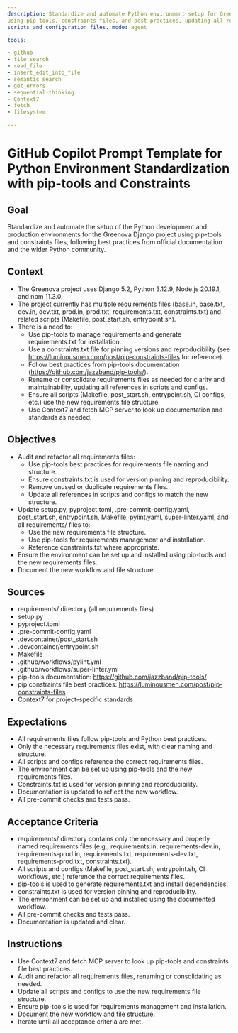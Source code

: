 ```yaml
---
description: Standardize and automate Python environment setup for Greenova
using pip-tools, constraints files, and best practices, updating all relevant
scripts and configuration files. mode: agent

tools:

- github
- file_search
- read_file
- insert_edit_into_file
- semantic_search
- get_errors
- sequential-thinking
- Context7
- fetch
- filesystem

---
```


# GitHub Copilot Prompt Template for Python Environment Standardization with pip-tools and Constraints

## Goal

Standardize and automate the setup of the Python development and production
environments for the Greenova Django project using pip-tools and constraints
files, following best practices from official documentation and the wider
Python community.

## Context

- The Greenova project uses Django 5.2, Python 3.12.9, Node.js 20.19.1, and npm
  11.3.0.
- The project currently has multiple requirements files (base.in, base.txt,
  dev.in, dev.txt, prod.in, prod.txt, requirements.txt, constraints.txt) and
  related scripts (Makefile, post_start.sh, entrypoint.sh).
- There is a need to:
  - Use pip-tools to manage requirements and generate requirements.txt for
    installation.
  - Use a constraints.txt file for pinning versions and reproducibility (see
    <https://luminousmen.com/post/pip-constraints-files> for reference).
  - Follow best practices from pip-tools documentation
    (<https://github.com/jazzband/pip-tools/>).
  - Rename or consolidate requirements files as needed for clarity and
    maintainability, updating all references in scripts and configs.
  - Ensure all scripts (Makefile, post_start.sh, entrypoint.sh, CI configs,
    etc.) use the new requirements file structure.
  - Use Context7 and fetch MCP server to look up documentation and standards as
    needed.

## Objectives

- Audit and refactor all requirements files:
  - Use pip-tools best practices for requirements file naming and structure.
  - Ensure constraints.txt is used for version pinning and reproducibility.
  - Remove unused or duplicate requirements files.
  - Update all references in scripts and configs to match the new structure.
- Update setup.py, pyproject.toml, .pre-commit-config.yaml, post_start.sh,
  entrypoint.sh, Makefile, pylint.yaml, super-linter.yaml, and all
  requirements/ files to:
  - Use the new requirements file structure.
  - Use pip-tools for requirements management and installation.
  - Reference constraints.txt where appropriate.
- Ensure the environment can be set up and installed using pip-tools and the
  new requirements files.
- Document the new workflow and file structure.

## Sources

- requirements/ directory (all requirements files)
- setup.py
- pyproject.toml
- .pre-commit-config.yaml
- .devcontainer/post_start.sh
- .devcontainer/entrypoint.sh
- Makefile
- .github/workflows/pylint.yml
- .github/workflows/super-linter.yml
- pip-tools documentation: <https://github.com/jazzband/pip-tools/>
- pip constraints file best practices:
  <https://luminousmen.com/post/pip-constraints-files>
- Context7 for project-specific standards

## Expectations

- All requirements files follow pip-tools and Python best practices.
- Only the necessary requirements files exist, with clear naming and structure.
- All scripts and configs reference the correct requirements files.
- The environment can be set up using pip-tools and the new requirements files.
- Constraints.txt is used for version pinning and reproducibility.
- Documentation is updated to reflect the new workflow.
- All pre-commit checks and tests pass.

## Acceptance Criteria

- requirements/ directory contains only the necessary and properly named
  requirements files (e.g., requirements.in, requirements-dev.in,
  requirements-prod.in, requirements.txt, requirements-dev.txt,
  requirements-prod.txt, constraints.txt).
- All scripts and configs (Makefile, post_start.sh, entrypoint.sh, CI
  workflows, etc.) reference the correct requirements files.
- pip-tools is used to generate requirements.txt and install dependencies.
- constraints.txt is used for version pinning and reproducibility.
- The environment can be set up and installed using the documented workflow.
- All pre-commit checks and tests pass.
- Documentation is updated and clear.

## Instructions

- Use Context7 and fetch MCP server to look up pip-tools and constraints file
  best practices.
- Audit and refactor all requirements files, renaming or consolidating as
  needed.
- Update all scripts and configs to use the new requirements file structure.
- Ensure pip-tools is used for requirements management and installation.
- Document the new workflow and file structure.
- Iterate until all acceptance criteria are met.
